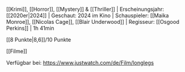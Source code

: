 
[[Krimi]], [[Horror]], [[Mystery]] & [[Thriller]] | Erscheinungsjahr: [[2020er|2024]] | Geschaut: 2024 im Kino | Schauspieler: [[Maika Monroe]], [[Nicolas Cage]], [[Blair Underwood]] | Regisseur: [[Osgood Perkins]] | 1h 41min

[[8 Punkte|8,6]]/10 Punkte


[[Filme]]

Verfügbar bei: https://www.justwatch.com/de/Film/longlegs